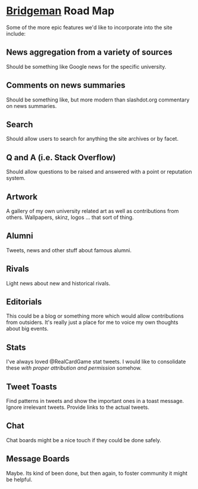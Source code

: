 # [Bridgeman](README.md) Road Map

Some of the more epic features we'd like to incorporate into the site include:

## News aggregation from a variety of sources

Should be something like Google news for the specific university.

## Comments on news summaries

Should be something like, but more modern than slashdot.org commentary on news
summaries.

## Search

Should allow users to search for anything the site archives or by facet.

## Q and A (i.e. Stack Overflow)

Should allow questions to be raised and answered with a point or reputation
system.

## Artwork

A gallery of my own university related art as well as contributions from others.
Wallpapers, skinz, logos ... that sort of thing.

## Alumni

Tweets, news and other stuff about famous alumni.

## Rivals

Light news about new and historical rivals.

## Editorials

This could be a blog or something more which would allow contributions from
outsiders.  It's really just a place for me to voice my own thoughts about big
events.

## Stats

I've always loved @RealCardGame stat tweets.  I would like to consolidate
these _with proper attribution and permission_ somehow.

## Tweet Toasts

Find patterns in tweets and show the important ones in a toast message.  Ignore
irrelevant tweets.  Provide links to the actual tweets.

## Chat

Chat boards might be a nice touch if they could be done safely.

## Message Boards
Maybe.  Its kind of been done, but then again, to foster community it might be
helpful.
